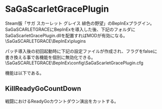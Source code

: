 # SaGaScarletGracePlugin
Steam版「サガ スカーレット グレイス 緋色の野望」のBepInExプラグイン。 
SaGaSCARLETGRACEにBepInExを導入した後、下記のフォルダにSaGaScarletGracePlugin.dllを配置すればMODが有効になる。
\SaGaSCARLETGRACE\BepInEx\plugins

パッチ導入後の初回起動時に下記の設定ファイルが作成され、フラグをfalseに書き換える事で各機能を個別に無効化できる。
\SaGaSCARLETGRACE\BepInEx\config\SaGaScarletGracePlugin.cfg

機能は以下である。

## KillReadyGoCountDown
戦闘におけるReadyGoカウントダウン演出をカットする。
